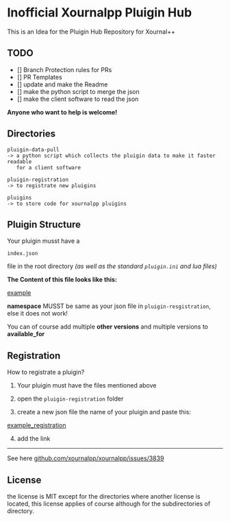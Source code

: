 # Inofficial Xournalpp Pluigin Hub

This is an Idea for the Pluigin Hub Repository for Xournal++


## TODO

- [] Branch Protection rules for PRs
- [] PR Templates
- [] update and make the Readme
- [] make the python script to merge the json
- [] make the client software to read the json

**Anyone who want to help is welcome!**


## Directories

```
pluigin-data-pull
-> a python script which collects the pluigin data to make it faster readable
   for a client software

pluigin-registration
-> to registrate new pluigins

pluigins
-> to store code for xournalpp pluigins
```

## Pluigin Structure

Your pluigin musst have a 
```
index.json
```
file in the root directory *(as well as the standard `pluigin.ini` and lua files)*

**The Content of this file looks like this:**

[example](example/example.json)

**namespace** MUSST be same as your json file in `pluigin-resgistration`,
else it does not work!

You can of course add multiple **other versions** and multiple versions
to **available_for**


## Registration

How to registrate a pluigin?

1. Your pluigin must have the files mentioned above

2. open the `pluigin-registration` folder

3. create a new json file the name of your pluigin and paste this:

[example_registration](example/example_registration.json)

4. add the link

---

See here [github.com/xournalpp/xournalpp/issues/3839](https://github.com/xournalpp/xournalpp/issues/3839)


## License

the license is MIT except for the directories where another license is located,
this license applies of course although for the subdirectories of directory.
